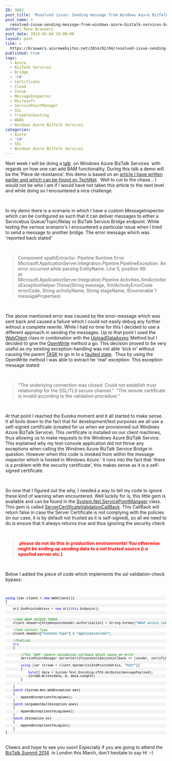 ```yaml
---
ID: 3082
post_title: 'Resolved issue: Sending message from Windows Azure BizTalk Services Bridge to another Bridge'
post_name: >
  resolved-issue-sending-message-from-windows-azure-biztalk-services-bridge-to-another-bridge
author: Rene Brauwers
post_date: 2014-02-04 19:00:00
layout: post
link: >
  https://brauwers.azurewebsites.net/2014/02/04/resolved-issue-sending-message-from-windows-azure-biztalk-services-bridge-to-another-bridge/
published: true
tags:
  - Azure
  - BizTalk Services
  - Bridge
  - 'C#'
  - Certificate
  - Cloud
  - Issue
  - MessageInspector
  - Microsoft
  - ServicePointManager
  - SSL
  - Troubleshooting
  - WABS
  - Windows Azure BizTalk Services
categories:
  - Azure
  - 'C#'
  - SSL
  - Windows Azure BizTalk Services
---
```

<p>Next week I will be doing a <a href="https://www.eventbrite.com/e/btugbe-february-11-workflow-and-bam-in-the-cloud-tickets-10069290519?ref=ebtnebregn" target="_blank" rel="noopener noreferrer">talk</a>&nbsp; on Windows Azure BizTalk Services&nbsp; with regards on how one can add BAM functionality. During this talk a demo will be the ‘Pièce de résistance’. this demo is based on an <a href="http://bit.ly/1lD2BYM" target="_blank" rel="noopener noreferrer">article I have written earlier and which can be found on TechNet</a>.&nbsp; Well to cut to the chase… I would not be who I am if I would have not taken this article to the next level and while doing so I encountered a nice challenge.</p> <p>&nbsp;</p> <p>In my demo there is a scenario in which I have a custom MessageInspector which can be configured as such that it can deliver messages to either a Servicebus Queue/Topic/Relay or BizTalk Service Bridge endpoint. While testing the various scenario's I encountered a particular issue when I tried to send a message to another bridge. The error message which was 'reported back stated' </p> <p>&nbsp;</p> <blockquote> <p>Component xpathExtractor. Pipeline Runtime Error Microsoft.ApplicationServer.Integration.Pipeline.PipelineException: An error occurred while parsing EntityName. Line 5, position 99.<br>at Microsoft.ApplicationServer.Integration.Pipeline.Activities.XmlActivitiesExceptionHelper.Throw(String message, XmlActivityErrorCode errorCode, String activityName, String stageName, IEnumerable`1 messageProperties)</p></blockquote> <p>&nbsp;</p> <p>The above mentioned error was caused by the error-message which was sent back and caused a failure which I could not easily debug any further without a complete rewrite. While I had no time for this I decided to use a different approach in sending the messages. Up to that point I used the <a href="http://msdn.microsoft.com/en-us/library/system.net.webclient(v=vs.110).aspx" target="_blank" rel="noopener noreferrer">WebClient</a> class in combination with the <a href="http://msdn.microsoft.com/en-us/library/ms144225(v=vs.110).aspx" target="_blank" rel="noopener noreferrer">UploadDataAsync</a> Method but I decided to give the <a href="http://msdn.microsoft.com/en-us/library/ms144215(v=vs.110).aspx" target="_blank" rel="noopener noreferrer">OpenWrite</a> method a go. This decision proved to be very useful as my existing exception-handling was not able 'kick in' without causing the parent <a href="http://msdn.microsoft.com/en-us/library/hh750113.aspx" target="_blank" rel="noopener noreferrer">TASK</a> to go in to a <a href="http://msdn.microsoft.com/en-us/library/system.threading.tasks.task.isfaulted(v=vs.110).aspx" target="_blank" rel="noopener noreferrer">faulted state</a>.&nbsp; Thus by using the OpenWrite method I was able to extract he 'real' exception. This exception message stated:</p> <p>&nbsp;</p> <blockquote> <p>"The underlying connection was closed: Could not establish trust relationship for the SSL/TLS secure channel."&nbsp; "The remote certificate is invalid according to the validation procedure."</p></blockquote> <p>&nbsp;</p> <p>At that point I reached the Eureka moment and it all started to make sense. It all boils down to the fact that for development/test purposes we all use a self-signed certificate (created for us when we provisioned out Windows Azure BizTalk Service). This certificate is installed on our client machines, thus allowing us to make requests to the Windows Azure BizTalk Service. This explained why my test-console application did not throw any exceptions when calling the Windows Azure BizTalk Service Bridge in question. However when this code is invoked from within the message inspector which is hosted in Windows Azure.' it runs into the fact that 'there is a problem with the security certificate', this makes sense as it is a self-signed certificate. </p> <p>&nbsp;</p> <p>So now that I figured out the why, I needed a way to tell my code to ignore these kind of warning when encountered. Well luckily for is, this little gem is available and can be found in the <a href="http://msdn.microsoft.com/en-us/library/system.net.servicepointmanager(v=vs.110).aspx" target="_blank" rel="noopener noreferrer">System.Net.ServicePointManager</a> class. This gem is called <a href="http://msdn.microsoft.com/en-us/library/system.net.servicepointmanager.servercertificatevalidationcallback(v=vs.110).aspx" target="_blank" rel="noopener noreferrer">ServerCertificateValidationCallBack</a>. This CallBack will return false in case the Server Certificate is not complying with the policies (in our case, it is by default not trusted as it is self-signed), so all we need to do is ensure that it always returns true and thus ignoring the security check </p> <p>&nbsp;</p> <blockquote> <p>&nbsp;<strong><font color="#ff0000">please do not do this in production environments! You otherwise might be ending up sending data to a not trusted source (i.e spoofed server etc.)</font></strong></p></blockquote> <p>&nbsp;</p> <p>Below I added the piece of code which implements the ssl validation-check bypass:</p> <p>&nbsp;</p> <div class="csharpcode"><pre class="alt"><font size="1"><span class="kwrd">using</span> (var client = <span class="kwrd">new</span> WebClient())</font></pre><pre><font size="1">{</font></pre><pre class="alt"><font size="1">&nbsp;</font></pre><pre><font size="1">    Uri EndPointAddress = <span class="kwrd">new</span> Uri(<span class="kwrd">this</span>.Endpoint);</font></pre><pre class="alt"><font size="1">&nbsp;</font></pre><pre><font size="1">             </font></pre><pre class="alt"><font size="1">    <span class="rem">//Add WRAP ACCESS TOKEN</span></font></pre><pre><font size="1">    client.Headers[HttpRequestHeader.Authorization] = String.Format(<span class="str">"WRAP access_token="{0}""</span>, <span class="kwrd">this</span>.AcsToken);</font></pre><pre class="alt"><font size="1">&nbsp;</font></pre><pre><font size="1">    <span class="rem">//Add Content Type</span></font></pre><pre class="alt"><font size="1">    client.Headers[<span class="str">"Content-Type"</span>] = <span class="str">"application/xml"</span>;</font></pre><pre><font size="1">&nbsp;</font></pre><pre class="alt"><font size="1">    <span class="rem">//Publish  </span></font></pre><pre><font size="1">    <span class="kwrd">try</span></font></pre><pre class="alt"><font size="1">    {</font></pre><pre><font size="1">&nbsp;</font></pre><pre class="alt"><font size="1">        <span class="rem">//The 'GEM' Ignore validation callback which cause an error</span></font></pre><pre><font size="1">        ServicePointManager.ServerCertificateValidationCallback += (sender, certificate, chain, sslPolicyErrors) =&gt; <span class="kwrd">true</span>;</font></pre><pre class="alt"><font size="1">&nbsp;</font></pre><pre><font size="1">        <span class="kwrd">using</span> (var stream = client.OpenWrite(EndPointAddress, <span class="str">"POST"</span>))</font></pre><pre class="alt"><font size="1">        {</font></pre><pre><font size="1">            <span class="kwrd">byte</span>[] data = System.Text.Encoding.UTF8.GetBytes(messagePayload);</font></pre><pre class="alt"><font size="1">            stream.Write(data, 0, data.Length);</font></pre><pre><font size="1">        }</font></pre><pre class="alt"><font size="1">        </font></pre><pre><font size="1">    }</font></pre><pre class="alt"><font size="1">    <span class="kwrd">catch</span> (System.Net.WebException wex)</font></pre><pre><font size="1">    {</font></pre><pre class="alt"><font size="1">        AppendExceptionsToLog(wex);</font></pre><pre><font size="1">    }</font></pre><pre class="alt"><font size="1">    <span class="kwrd">catch</span> (ArgumentNullException anex)</font></pre><pre><font size="1">    {</font></pre><pre class="alt"><font size="1">        AppendExceptionsToLog(anex);</font></pre><pre><font size="1">    }</font></pre><pre class="alt"><font size="1">    <span class="kwrd">catch</span> (Exception ex)</font></pre><pre><font size="1">    {</font></pre><pre class="alt"><font size="1">        AppendExceptionsToLog(ex);</font></pre><pre><font size="1">    }</font></pre><pre class="alt"><font size="1">}</font></pre></div>
<style type="text/css">.csharpcode, .csharpcode pre
{
	font-size: small;
	color: black;
	font-family: consolas, "Courier New", courier, monospace;
	background-color: #ffffff;
	/*white-space: pre;*/
}
.csharpcode pre { margin: 0em; }
.csharpcode .rem { color: #008000; }
.csharpcode .kwrd { color: #0000ff; }
.csharpcode .str { color: #006080; }
.csharpcode .op { color: #0000c0; }
.csharpcode .preproc { color: #cc6633; }
.csharpcode .asp { background-color: #ffff00; }
.csharpcode .html { color: #800000; }
.csharpcode .attr { color: #ff0000; }
.csharpcode .alt 
{
	background-color: #f4f4f4;
	width: 100%;
	margin: 0em;
}
.csharpcode .lnum { color: #606060; }
</style>

<style type="text/css">.csharpcode, .csharpcode pre
{
	font-size: small;
	color: black;
	font-family: consolas, "Courier New", courier, monospace;
	background-color: #ffffff;
	/*white-space: pre;*/
}
.csharpcode pre { margin: 0em; }
.csharpcode .rem { color: #008000; }
.csharpcode .kwrd { color: #0000ff; }
.csharpcode .str { color: #006080; }
.csharpcode .op { color: #0000c0; }
.csharpcode .preproc { color: #cc6633; }
.csharpcode .asp { background-color: #ffff00; }
.csharpcode .html { color: #800000; }
.csharpcode .attr { color: #ff0000; }
.csharpcode .alt 
{
	background-color: #f4f4f4;
	width: 100%;
	margin: 0em;
}
.csharpcode .lnum { color: #606060; }
</style>

<p>&nbsp;&nbsp;&nbsp;&nbsp;&nbsp;&nbsp;&nbsp;&nbsp;&nbsp;&nbsp;&nbsp;&nbsp;&nbsp; <br>Cheers and hope to see you soon! Especially if you are going to attend the <a href="http://www.biztalk360.com/BizTalk-Summit-2014/index.html" target="_blank" rel="noopener noreferrer">BizTalk Summit 2014</a>&nbsp; in London this March, don't hesitate to say Hi :-)</p>